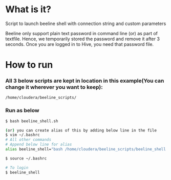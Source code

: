 # What is it?
Script to launch beeline shell with connection string and custom parameters

Beeline only support plain text password in command line (or) as part of textfile.
Hence, we temporarily stored the password and remove it after 3 seconds. 
Once you are logged in to Hive, you need that password file.

# How to run
### All 3 below scripts are kept in location in this example(You can change it wherever you want to keep):
    /home/cloudera/beeline_scripts/
### Run as below 
```sh
$ bash beeline_shell.sh

(or) you can create alias of this by adding below line in the file
$ vim ~/.bashrc
# All other commands 
# Append below line for alias 
alias beeline_shell="bash /home/cloudera/beeline_scripts/beeline_shell.sh"

$ source ~/.bashrc

# To login
$ beeline_shell

```

